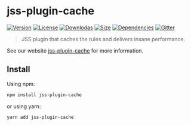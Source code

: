 # jss-plugin-cache

[![Version](https://img.shields.io/npm/v/jss-plugin-cache.svg?style=flat)](https://npmjs.org/package/jss-plugin-cache)
[![License](https://img.shields.io/npm/l/jss-plugin-cache.svg?style=flat)](https://github.com/cssinjs/jss/blob/master/LICENSE)
[![Downlodas](https://img.shields.io/npm/dm/jss-plugin-cache.svg?style=flat)](https://npmjs.org/package/jss-plugin-cache)
[![Size](https://img.shields.io/bundlephobia/minzip/jss-plugin-cache.svg?style=flat)](https://npmjs.org/package/jss-plugin-cache)
[![Dependencies](https://img.shields.io/david/cssinjs/jss.svg?path=packages%2Fjss-plugin-cache&style=flat)](https://npmjs.org/package/jss-plugin-cache)
[![Gitter](https://badges.gitter.im/JoinChat.svg)](https://gitter.im/cssinjs/lobby)

> JSS plugin that caches the rules and delivers insane performance.

See our website [jss-plugin-cache](https://cssinjs.org/jss-plugin-cache?v=v10.1.0) for more information.

## Install

Using npm:

```sh
npm install jss-plugin-cache
```

or using yarn:

```sh
yarn add jss-plugin-cache
```
